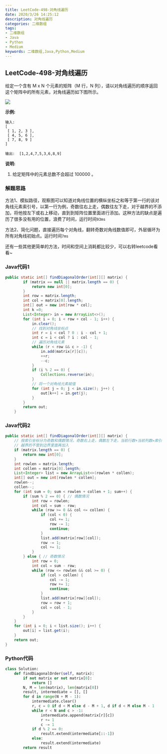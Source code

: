 ```yaml
---
title: LeetCode-498-对角线遍历
date: 2020/3/26 14:25:12
description: 对角线遍历
categories: 二维数组
tags: 
- 二维数组
- Java
- Python
- Medium
keywords: 二维数组,Java,Python,Medium
---
```


## LeetCode-498-对角线遍历

给定一个含有 M x N 个元素的矩阵（M 行，N 列），请以对角线遍历的顺序返回这个矩阵中的所有元素，对角线遍历如下图所示。

![](https://image-1-1257237419.cos.ap-chongqing.myqcloud.com/image_loop.png)

 <!--more-->

**示例:**

```
输入:
[
 [ 1, 2, 3 ],
 [ 4, 5, 6 ],
 [ 7, 8, 9 ]
]

输出:  [1,2,4,7,5,3,6,8,9]
```

**说明:**

1. 给定矩阵中的元素总数不会超过 100000 。

### 解题思路

方法1、模拟路径，观察图可以知道对角线位置的横纵坐标之和等于第一行的该对角线元素索引号，以第一行为例，奇数往右上走，偶数往左下走，对于越界的不添加，将他按左下或右上移动，直到到矩阵位置里面进行添加。这种方法的缺点是遍历了很多没有用的位置，浪费了时间，运行时间`93ms`

方法2、简化问题，直接遍历每个对角线，翻转奇数对角线数值即可，外层循环为所有对角线初始点。运行时间`7ms`

还有一些其他更简单的方法，时间和空间上消耗都比较少，可以右转leetcode看看~

### Java代码1

```java
public static int[] findDiagonalOrder(int[][] matrix) {
        if (matrix == null || matrix.length == 0) {
            return new int[0];
        }
        int row = matrix.length;
        int col = matrix[0].length;
        int[] out = new int[row * col];
        int k =0;
        List<Integer> in = new ArrayList<>();
        for (int i = 0; i < row + col - 1; i++) {
            in.clear();
            // 找到对角线坐标点
            int r = i < col ? 0 : i - col + 1;
            int c = i < col ? i : col - 1;
            // 遍历对角线元素
            while (r < row && c > -1) {
                in.add(matrix[r][c]);
                ++r;
                --c;
            }
            if (i % 2 == 0) {
                Collections.reverse(in);
            }
            // 将一个对角线元素赋值
            for (int j = 0; j < in.size(); j++) {
                out[k++] = in.get(j);
            }
        }
        return out;
    }
```

### Java代码2

```java
public static int[] findDiagonalOrder(int[][] matrix) {
    // 按索引坐标分为奇数和偶数情况，奇数右上走，偶数左下走，当前行数+当前列数=索引值
    // 越界的不管到边界里面再加入
    if (matrix.length == 0) {
        return new int[0];
    }
    int rowlen = matrix.length;
    int collen = matrix[0].length;
    List<Integer> list = new ArrayList<>(rowlen * collen);
    int[] out = new int[rowlen * collen];
    rowlen--;
    collen--;
    for (int sum = 0; sum < rowlen + collen + 1; sum++) {
        if (sum % 2 == 0) { // 偶数情况
            int row = rowlen;
            int col = sum - row;
            while (row >= 0 && col <= collen) {
                if (col < 0) {
                    col += 1;
                    row -= 1;
                    continue;
                }
                list.add(matrix[row][col]);
                row -= 1;
                col += 1;
            }
        } else { // 奇数情况
            int row = 0;
            int col = sum - row;
            while (row <= rowlen && col >= 0) {
                if (col > collen) {
                    col -= 1;
                    row += 1;
                    continue;
                }
                list.add(matrix[row][col]);
                row = row + 1;
                col = col - 1;
            }
        }
    }
    for (int i = 0; i < list.size(); i++) {
        out[i] = list.get(i);
    }
    return out;
}
```

### Python代码

```python
class Solution:
    def findDiagonalOrder(self, matrix):
        if not matrix or not matrix[0]:
            return []
        N, M = len(matrix), len(matrix[0])
        result, intermediate = [], []
        for d in range(N + M - 1):
            intermediate.clear()
            r, c = 0 if d < M else d - M + 1, d if d < M else M - 1
            while r < N and c > -1:
                intermediate.append(matrix[r][c])
                r += 1
                c -= 1
            if d % 2 == 0:
                result.extend(intermediate[::-1])
            else:
                result.extend(intermediate)
        return result
```

